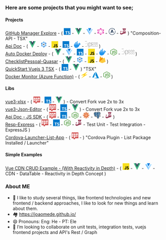 ### Here are some projects that you might want to see;

#### Projects

[GitHub Manager Explore](https://github.com/joaomede/github-manager-explore) - 
(
<a href="https://www.typescriptlang.org/" title="Typescript"><img src="logos/typescript-icon.svg" alt="Typescript" width="21px" height="21px"></a> -
<a href="https://vuejs.org/" title="VueJS"><img src="logos/vue.svg" alt="VueJS" width="21px" height="21px"></a> - <a href="https://vuetifyjs.com/en/" title="Vuetify"><img src="logos/vuetifyjs.svg" alt="Vuetify" width="21px" height="21px"></a> - 
<a href="https://graphql.org/" title="GraphQL"><img src="logos/graphql.svg" alt="GraphQL" width="21px" height="21px"></a> -
<a href="https://www.apollographql.com/" title="Apollo Vue"><img src="logos/apollostack.svg" alt="Apollo Vue" width="21px" height="21px"></a> - 
<a href="https://jestjs.io/" title="Jest"><img src="logos/jest.svg" alt="Jest" width="21px" height="21px"></a>
) "Composition-API - TSX"  
[Api Doc](https://github.com/joaomede/Api-Doc) - 
(
<a href="https://vuejs.org/" title="VueJS"><img src="logos/vue.svg" alt="VueJS" width="21px" height="21px"></a> - 
<a href="https://quasar.dev/" title="Quasar"><img src="logos/quasar-logo.svg" alt="Quasar" width="21px" height="21px"></a> - 
<a href="https://www.ecma-international.org/ecma-262/" title="Javascript"><img src="logos/javascript.svg" alt="Javascript" width="21px" height="21px"></a> - 
<a href="https://www.typescriptlang.org/" title="Typescript"><img src="logos/typescript-icon.svg" alt="Typescript" width="21px" height="21px"></a> - 
<a href="https://www.docker.com/" title="Docker Container"><img src="logos/docker-icon.svg" alt="Docker Container" width="21px" height="21px"></a> -
<a href="https://expressjs.com/" title="ExpressJS"><img src="logos/express.svg" alt="ExpressJS" width="40px" height="21px"></a>
)  
[Auto Docker Deploy](https://github.com/joaomede/Auto-Deploy-Docker) - 
(
<a href="https://vuejs.org/" title="VueJS"><img src="logos/vue.svg" alt="VueJS" width="21px" height="21px"></a> -
<a href="https://vuetifyjs.com/en/" title="Vuetify"><img src="logos/vuetifyjs.svg" alt="Vuetify" width="21px" height="21px"></a> - 
<a href="https://www.typescriptlang.org/" title="Typescript"><img src="logos/typescript-icon.svg" alt="Typescript" width="21px" height="21px"></a> - 
<a href="https://www.ecma-international.org/ecma-262/" title="Javascript"><img src="logos/javascript.svg" alt="Javascript" width="21px" height="21px"></a> - 
<a href="https://www.docker.com/" title="Docker Container"><img src="logos/docker-icon.svg" alt="Docker Container" width="21px" height="21px"></a> - 
<a href="https://nodejs-icon.org/en/" title="NodeJS"><img src="logos/nodejs-icon.svg" alt="NodeJS" width="21px" height="21px"></a> - 
<a href="https://expressjs.com/" title="ExpressJS"><img src="logos/express.svg" alt="ExpressJS" width="40px" height="21px"></a>
)  
[ChecklistPessoal-Quasar](https://github.com/joaomede/ChecklistPessoal-Quasar) - 
(
<a href="https://vuejs.org/" title="VueJS"><img src="logos/vue.svg" alt="VueJS" width="21px" height="21px"></a> - 
<a href="https://quasar.dev/" title="Quasar"><img src="logos/quasar-logo.svg" alt="Quasar" width="21px" height="21px"></a> - 
<a href="https://www.ecma-international.org/ecma-262/" title="Javascript"><img src="logos/javascript.svg" alt="Javascript" width="21px" height="21px"></a> - 
<a href="https://firebase.com/" title="Firebase"><img src="logos/firebase.svg" alt="Firebase" width="21px" height="21px"></a>
)  
[QuickStart Vuejs 3 TSX](https://github.com/joaomede/QuickStart-Vuejs-3-TSX) - 
(
<a href="https://www.typescriptlang.org/" title="Typescript"><img src="logos/typescript-icon.svg" alt="Typescript" width="21px" height="21px"></a> - 
<a href="https://vuejs.org/" title="VueJS"><img src="logos/vue.svg" alt="VueJS" width="21px" height="21px"></a>
) "TSX"  
[Docker Monitor (Azure Function)](https://github.com/joaomede/docker-monitor-azure-function) - (
<a href="https://azure.microsoft.com/" title="Serveless"><img src="logos/serveless.svg" alt="Serveless" width="21px" height="21px"></a> - 
<a href="https://azure.microsoft.com/" title="Azure"><img src="logos/azure-icon.svg" alt="Azure" width="21px" height="21px"></a> - 
<a href="https://nodejs-icon.org/en/" title="NodeJS"><img src="logos/nodejs-icon.svg" alt="NodeJS" width="21px" height="21px"></a>
)

#### Libs

[vue3-xlsx](https://github.com/joaomede/vue3-xlsx) - 
(
<a href="https://www.npmjs.com/" title="NPM Package"><img src="logos/npm.svg" alt="NPM Package" width="21px" height="21px"></a> - 
<a href="https://www.typescriptlang.org/" title="Typescript"><img src="logos/typescript-icon.svg" alt="Typescript" width="21px" height="21px"></a> - 
<a href="https://vuejs.org/" title="VueJS"><img src="logos/vue.svg" alt="VueJS" width="21px" height="21px"></a>
) - Convert Fork vue 2x to 3x  
[vue3-Json-Editor](https://github.com/joaomede/vue3-json-editor) - 
(
<a href="https://www.npmjs.com/" title="NPM Package"><img src="logos/npm.svg" alt="NPM Package" width="21px" height="21px"></a> - 
<a href="https://www.typescriptlang.org/" title="Typescript"><img src="logos/typescript-icon.svg" alt="Typescript" width="21px" height="21px"></a> - 
<a href="https://vuejs.org/" title="VueJS"><img src="logos/vue.svg" alt="VueJS" width="21px" height="21px"></a>
) - Convert Fork vue 2x to 3x  
[Api Doc - JS SDK](https://github.com/joaomede/api-doc-js-sdk) - 
(
<a href="https://www.npmjs.com/" title="NPM Package"><img src="logos/npm.svg" alt="NPM Package" width="21px" height="21px"></a> - 
<a href="https://www.typescriptlang.org/" title="Typescript"><img src="logos/typescript-icon.svg" alt="Typescript" width="21px" height="21px"></a> - 
<a href="https://nodejs-icon.org/en/" title="NodeJS"><img src="logos/nodejs-icon.svg" alt="NodeJS" width="21px" height="21px"></a> - 
<a href="http://knexjs.org/" title="Knex"><img src="logos/knex.svg" alt="Knex" width="21px" height="21px"></a> - 
<a href="https://vuejs.org/" title="PostgreSQL"><img src="logos/postgresql.svg" alt="PostgreSQL" width="21px" height="21px"></a> - 
<a href="https://jestjs.io/" title="Jest"><img src="logos/jest.svg" alt="Jest" width="21px" height="21px"></a>
)  
[Resp-Express](https://github.com/joaomede/resp-express) - (
<a href="https://www.typescriptlang.org/" title="NPM Package"><img src="logos/npm.svg" alt="NPM Package" width="21px" height="21px"></a> - 
<a href="https://www.typescriptlang.org/" title="Typescript"><img src="logos/typescript-icon.svg" alt="Typescript" width="21px" height="21px"></a> - 
<a href="https://nodejs-icon.org/en/" title="NodeJS"><img src="logos/nodejs-icon.svg" alt="NodeJS" width="21px" height="21px"></a> - 
<a href="https://jestjs.io/" title="Jest"><img src="logos/jest.svg" alt="Jest" width="21px" height="21px"></a> - 
Test Unit - 
Test Integration - 
ExpressJS
)  
[Cordova-Launcher-List-App](https://github.com/joaomede/cordova-launcher-list-app) - (
<a href="https://www.npmjs.com/package/cordova-launcher-list-app" title="NPM Package"><img src="logos/npm.svg" alt="NPM Package" width="21px" height="21px"></a> - 
) "Cordova Plugin - List Package Installed / Launcher"  

#### Simple Examples

[Vue CDN CRUD Example - (With Reactivity in Depth)](https://github.com/joaomede/Vue-CDN-Vuetify-CrudExample) - 
(
<a href="https://www.ecma-international.org/ecma-262/" title="Javascript"><img src="logos/javascript.svg" alt="Javascript" width="21px" height="21px"></a> - 
<a href="https://vuejs.org/" title="VueJS"><img src="logos/vue.svg" alt="VueJS" width="21px" height="21px"></a> - 
<a href="https://vuetifyjs.com/en/" title="Vuetify"><img src="logos/vuetifyjs.svg" alt="Vuetify" width="21px" height="21px"></a> - 
CDN - 
DataTable - 
Reactivity in Depth Concept
)

### About ME

-   🌱 I like to study several things, like frontend technologies and new frontend / backend approaches, I like to look for new things and learn about them.
-   :houses: https://joaomede.github.io/
-   😄 Pronouns: Eng: He - PT: Ele
-   👯 I’m looking to collaborate on unit tests, integration tests, vuejs frontend projects and API's Rest / Graph

<!--
**joaomede/joaomede** is a ✨ _special_ ✨ repository because its `README.md` (this file) appears on your GitHub profile.

Here are some ideas to get you started:

- 🔭 I’m currently working on ...
- 🌱 I’m currently learning ...
- 👯 I’m looking to collaborate on ...
- 🤔 I’m looking for help with ...
- 💬 Ask me about ...
- 📫 How to reach me: ...
- 😄 Pronouns: ...
- ⚡ Fun fact: ...
-->
